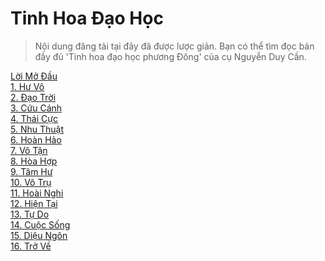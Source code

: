 # Tinh Hoa Đạo Học

> Nội dung đăng tải tại đây đã được lược giản. Bạn có thể tìm đọc bản đầy đủ
> 'Tinh hoa đạo học phương Đông' của cụ Nguyễn Duy Cần.

[Lời Mở Đầu](https://github.com/thaicuc/tinh-hoa-dao-hoc/blob/master/00-loi-mo-dau.md)  
[1. Hư Vô](https://github.com/thaicuc/tinh-hoa-dao-hoc/blob/master/01-hu-vo.md)  
[2. Đạo Trời](https://github.com/thaicuc/tinh-hoa-dao-hoc/blob/master/02-dao-troi.md)  
[3. Cứu Cánh](https://github.com/thaicuc/tinh-hoa-dao-hoc/blob/master/03-cuu-canh.md)  
[4. Thái Cực](https://github.com/thaicuc/tinh-hoa-dao-hoc/blob/master/04-thai-cuc.md)  
[5. Nhu Thuật](https://github.com/thaicuc/tinh-hoa-dao-hoc/blob/master/05-nhu-thuat.md)  
[6. Hoàn Hảo](https://github.com/thaicuc/tinh-hoa-dao-hoc/blob/master/06-hoan-hao.md)  
[7. Vô Tận](https://github.com/thaicuc/tinh-hoa-dao-hoc/blob/master/07-vo-tan.md)  
[8. Hòa Hợp](https://github.com/thaicuc/tinh-hoa-dao-hoc/blob/master/08-hoa-hop.md)  
[9. Tâm Hư](https://github.com/thaicuc/tinh-hoa-dao-hoc/blob/master/09-tam-hu.md)  
[10. Vô Trụ](https://github.com/thaicuc/tinh-hoa-dao-hoc/blob/master/10-vo-tru.md)  
[11. Hoài Nghi](https://github.com/thaicuc/tinh-hoa-dao-hoc/blob/master/11-hoai-nghi.md)  
[12. Hiện Tại](https://github.com/thaicuc/tinh-hoa-dao-hoc/blob/master/12-hien-tai.md)  
[13. Tự Do](https://github.com/thaicuc/tinh-hoa-dao-hoc/blob/master/13-tu-do.md)  
[14. Cuộc Sống](https://github.com/thaicuc/tinh-hoa-dao-hoc/blob/master/14-cuoc-song.md)  
[15. Diệu Ngôn](https://github.com/thaicuc/tinh-hoa-dao-hoc/blob/master/15-dieu-ngon.md)  
[16. Trở Về](https://github.com/thaicuc/tinh-hoa-dao-hoc/blob/master/16-tro-ve.md)
